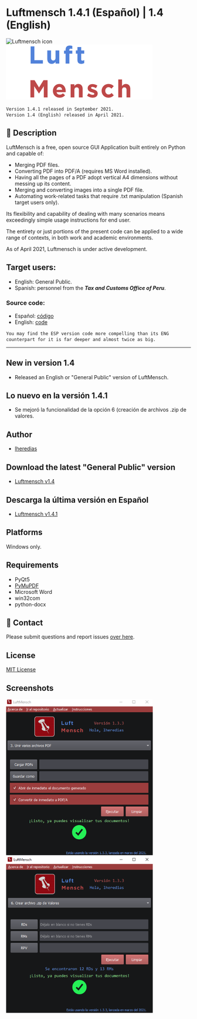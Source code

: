 # Luftmensch 1.4.1 (Español) | 1.4 (English)
![Luftmensch icon](https://raw.githubusercontent.com/lheredias/Luftmensch/main/finalicon.ico) ![Luftmensch logo](https://github.com/lheredias/Luftmensch/blob/main/app%20name.png)

```
Version 1.4.1 released in September 2021.
Version 1.4 (English) released in April 2021.
```
## :izakaya_lantern: Description

LuftMensch is a free, open source GUI Application built entirely on Python and capable of:
    
* Merging PDF files.
* Converting PDF into PDF/A (requires MS Word installed).
* Having all the pages of a PDF adopt vertical A4 dimensions without messing up its content.
* Merging and converting images into a single PDF file.
* Automating work-related tasks that require .txt manipulation (Spanish target users only).

Its flexibility and capability of dealing with many scenarios means exceedingly simple usage instructions for end user.

The entirety or just portions of the present code can be applied to a wide range of contexts, in both work and academic environments.

As of April 2021, Luftmensch is under active development.

## Target users:

* English: General Public.
* Spanish: personnel from the ***Tax and Customs Office of Peru***.


### Source code:

* Español: [código](https://github.com/lheredias/Luftmensch/blob/main/code/Luftmensch_ESP.py)
* English: [code](https://github.com/lheredias/Luftmensch/blob/main/code/Luftmensch_ENG.py)
```
You may find the ESP version code more compelling than its ENG counterpart for it is far deeper and almost twice as big.
```
***
## New in version 1.4

* Released an English or "General Public" version of LuftMensch.

## Lo nuevo en la versión 1.4.1

* Se mejoró la funcionalidad de la opción 6 (creación de archivos .zip de valores.

## Author

* [lheredias](https://github.com/lheredias) 

## Download the latest "General Public" version
* [Luftmensch v1.4](https://github.com/lheredias/Luftmensch/releases/tag/v1.4)

## Descarga la última versión en Español
* [Luftmensch v1.4.1](https://github.com/lheredias/Luftmensch/releases/tag/v1.4.1)

## Platforms

Windows only.

## Requirements
* PyQt5
* [PyMuPDF](https://github.com/pymupdf/PyMuPDF)
* Microsoft Word 
* win32com
* python-docx

## :speech_balloon: Contact

Please submit questions and report issues [over here](https://github.com/lheredias/Luftmensch/discussions).

## License
[MIT License](https://github.com/lheredias/Luftmensch/blob/main/LICENSE)

## Screenshots

<img src="https://github.com/lheredias/Luftmensch/blob/main/screenshots/ss01.png" width="400" /> <img src="https://github.com/lheredias/Luftmensch/blob/main/screenshots/ss02.png" width="400" />
